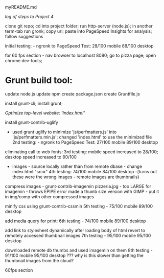 myREADME.md

*log of steps to Project 4*

clone git repo; cd into project folder; run http-server (node.js); in another term-tab run gronk; copy url; paste into PageSpeed Insights for analysis; follow suggestions

initial testing: - ngronk to PageSpeed Test: 28/100 mobile 88/100 desktop

for 60 fps section - nav browser to localhost 8080; go to pizza page; open chrome dev-tools;

Grunt build tool:
================
update node.js
update npm
create package.json
create Gruntfile.js



install grunt-cli; install grunt;


*Optimize top-level website: 'index.html'*

install grunt-contrib-uglify

- used grunt uglify to minimize 'js/perfmatters.js' into 'js/perfmatters.min.js'; changed 'index.html' to use the minimized file
2nd testing: - ngronk to PageSpeed Test: 27/100 mobile 89/100 desktop

eliminating call to web fonts:
3rd testing:    mobile speed increased to 28/100; desktop speed increased to 90/100

- images - source locally rather than from remote dbase - change index.html "src="
4th testing: 74/100 mobile 84/100 desktop -(turns out these were the wrong images - remote images are thumbnails)

compress images - grunt-contrib-imagemin
 pizzeria.jpg - too LARGE for imagemin - throws EPIPE error
   made a thumb size version with GIMP - put it in img/comp with other compressed images

minify css using grunt-contrib-cssmin
5th testing - 75/100 mobile 89/100 desktop

add media query for print:
6th testing - 74/100 mobile 89/100 desktop

add link to stylesheet dynamically after loading body of html
revert to remotely accessed thumbnail images
7th testing - 95/100 mobile 95/100 desktop

downloaded remote db thumbs and used imagemin on them
8th testing - 91/100 mobile 95/100 desktop
  ??? why is this slower than getting the thumbnail images from the cloud?

60fps section




